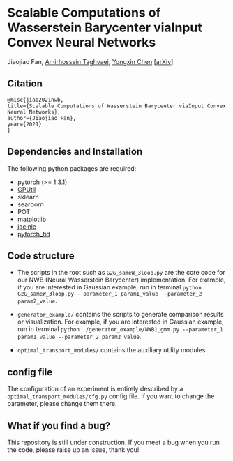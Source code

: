 # Scalable Computations of Wasserstein Barycenter viaInput Convex Neural Networks

Jiaojiao Fan, [Amirhossein Taghvaei](https://amirtag.github.io/), [Yongxin Chen](https://yongxin.ae.gatech.edu/)
[[arXiv](https://arxiv.org/abs/2007.04462)]

## Citation

```
@misc{jiao2021nwb,
title={Scalable Computations of Wasserstein Barycenter viaInput Convex Neural Networks},
author={Jiaojiao Fan},
year={2021}
}
```

## Dependencies and Installation

The following python packages are required:

- pytorch (>= 1.3.1)
- [GPUtil](https://github.com/anderskm/gputil)
- sklearn
- searborn
- POT
- matplotlib
- [jacinle](https://github.com/vacancy/Jacinle)
- [pytorch_fid](https://github.com/mseitzer/pytorch-fid)

## Code structure

- The scripts in the root such as `G2G_sameW_3loop.py` are the core code for our NWB (Neural Wasserstein Barycenter) implementation. For example, if you are interested in Gaussian example, run in terminal `python G2G_sameW_3loop.py --parameter_1 param1_value --parameter_2 param2_value`.

- `generator_example/` contains the scripts to generate comparison results or visualization. For example, if you are interested in Gaussian example, run in terminal `python ./generator_example/NWB1_gmm.py --parameter_1 param1_value --parameter_2 param2_value`.

- `optimal_transport_modules/` contains the auxiliary utility modules.

## config file

The configuration of an experiment is entirely described by a `optimal_transport_modules/cfg.py` config file. If you want to change the parameter, please change them there.

## What if you find a bug?

This repository is still under construction. If you meet a bug when you run the code, please raise up an issue, thank you!
